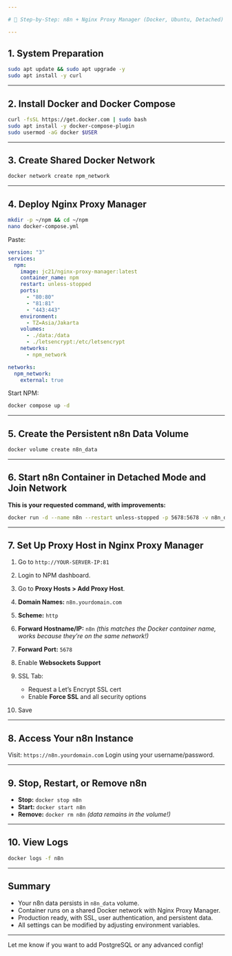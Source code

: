 ```yaml
---

# 🚀 Step-by-Step: n8n + Nginx Proxy Manager (Docker, Ubuntu, Detached)

---
```


## 1. **System Preparation**

```bash
sudo apt update && sudo apt upgrade -y
sudo apt install -y curl
```

---

## 2. **Install Docker and Docker Compose**

```bash
curl -fsSL https://get.docker.com | sudo bash
sudo apt install -y docker-compose-plugin
sudo usermod -aG docker $USER
```

---

## 3. **Create Shared Docker Network**

```bash
docker network create npm_network
```

---

## 4. **Deploy Nginx Proxy Manager**

```bash
mkdir -p ~/npm && cd ~/npm
nano docker-compose.yml
```

Paste:

```yaml
version: "3"
services:
  npm:
    image: jc21/nginx-proxy-manager:latest
    container_name: npm
    restart: unless-stopped
    ports:
      - "80:80"
      - "81:81"
      - "443:443"
    environment:
      - TZ=Asia/Jakarta
    volumes:
      - ./data:/data
      - ./letsencrypt:/etc/letsencrypt
    networks:
      - npm_network

networks:
  npm_network:
    external: true
```

Start NPM:

```bash
docker compose up -d
```

---

## 5. **Create the Persistent n8n Data Volume**

```bash
docker volume create n8n_data
```

---

## 6. **Start n8n Container in Detached Mode and Join Network**

**This is your requested command, with improvements:**

```bash
docker run -d --name n8n --restart unless-stopped -p 5678:5678 -v n8n_data:/home/node/.n8n docker.n8n.io/n8nio/n8n
```

---

## 7. **Set Up Proxy Host in Nginx Proxy Manager**

1. Go to `http://YOUR-SERVER-IP:81`
2. Login to NPM dashboard.
3. Go to **Proxy Hosts > Add Proxy Host**.
4. **Domain Names:** `n8n.yourdomain.com`
5. **Scheme:** `http`
6. **Forward Hostname/IP:** `n8n` *(this matches the Docker container name, works because they’re on the same network!)*
7. **Forward Port:** `5678`
8. Enable **Websockets Support**
9. SSL Tab:

   * Request a Let’s Encrypt SSL cert
   * Enable **Force SSL** and all security options
10. Save

---

## 8. **Access Your n8n Instance**

Visit: `https://n8n.yourdomain.com`
Login using your username/password.

---

## 9. **Stop, Restart, or Remove n8n**

* **Stop:**
  `docker stop n8n`
* **Start:**
  `docker start n8n`
* **Remove:**
  `docker rm n8n`
  *(data remains in the volume!)*

---

## 10. **View Logs**

```bash
docker logs -f n8n
```

---

## **Summary**

* Your n8n data persists in `n8n_data` volume.
* Container runs on a shared Docker network with Nginx Proxy Manager.
* Production ready, with SSL, user authentication, and persistent data.
* All settings can be modified by adjusting environment variables.

---

Let me know if you want to add PostgreSQL or any advanced config!

